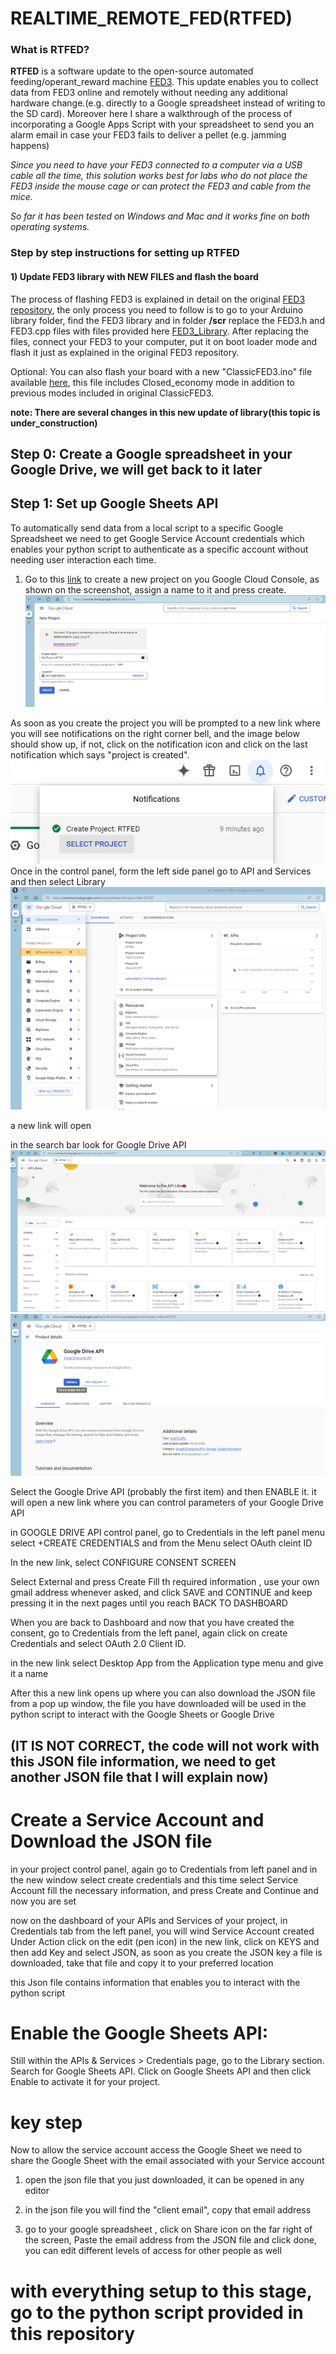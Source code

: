 # REALTIME_REMOTE_FED(RTFED)
### What is RTFED?
**RTFED** is a software update to the open-source automated feeding/operant_reward machine [FED3](https://github.com/KravitzLabDevices/FED3/wiki). This update enables you to collect data from FED3 online and remotely without needing any additional hardware change.(e.g. directly to a Google spreadsheet instead of writing to the SD card). Moreover here I share a walkthrough of the process of incorporating a Google Apps Script with your spreadsheet to send you an alarm email in case your FED3 fails to deliver a pellet (e.g. jamming happens)

*Since you need to have your FED3 connected to a computer via a USB cable all the time, this solution works best for labs who do not place the FED3 inside the mouse cage or can protect the FED3 and cable from the mice.*

*So far it has been tested on Windows and Mac and it works fine on both operating systems.*

### Step by step instructions for setting up RTFED
#### 1) Update FED3 library with NEW FILES and flash the board
The process of  flashing FED3 is explained in detail on the original [FED3 repository](https://github.com/KravitzLabDevices/FED3_library), the only process you need to follow is to go to your Arduino library folder, find the FED3 library and in folder **/scr** replace the FED3.h and FED3.cpp files with files provided here [FED3_Library](https://github.com/Htbibalan/FED_RT/tree/main/source/FED3_Library). 
After replacing the files,  connect your FED3 to your computer, put it on boot loader mode and flash it just as explained in the original FED3 repository. 

Optional: You can also flash your board with a new "ClassicFED3.ino" file available [here](https://github.com/Htbibalan/FED_RT/tree/main/source/FED3_Library/ClassicFED3), this file includes Closed_economy mode in addition to previous modes included in original ClassicFED3.

**note: There are several changes in this new update of library(this topic is under_construction)**

## Step 0: Create a Google spreadsheet in your Google Drive, we will get back to it later

## Step 1: Set up Google Sheets API
To automatically send data from a local script to a specific Google Spreadsheet we need to get Google Service Account credentials which enables your python script to authenticate as a specific account without needing user interaction each time.


1) Go to this [link](https://console.cloud.google.com/projectcreate) to create a new project on you Google Cloud Console, as shown on  the screenshot, assign a name to it and press create.
![create_project](https://github.com/Htbibalan/FED_RT/blob/main/source/Images/project_create_1.png)

As soon as you create the project you will be prompted to a new link where you will see notifications on the right corner bell, and the image below should show up, if not, click on the notification icon and click on the last notification which says "project is created".
![notification](https://github.com/Htbibalan/FED_RT/blob/main/source/Images/notification_3.png)
Once in the control panel, form the left side panel go to API and Services and then select Library 
![Control_panel](https://github.com/Htbibalan/FED_RT/blob/main/source/Images/project_create_2.png)

a new link will open

in the search bar look for Google Drive API
![API_SEARCH](https://github.com/Htbibalan/FED_RT/blob/main/source/Images/API_LIB_Search_5.png)
![API_ENABLE](https://github.com/Htbibalan/FED_RT/blob/main/source/Images/select_google_drive_API_ENABLE_6.png)

Select the Google Drive API (probably the first item) and then ENABLE it. it will open a new link where you can control parameters of your Google Drive API

in GOOGLE DRIVE API control panel, go to Credentials in the left panel menu
select +CREATE CREDENTIALS and from the Menu select OAuth cleint ID

In the new link, select CONFIGURE CONSENT SCREEN

Select External and press Create
Fill th required information , use your own gmail address whenever asked, and click SAVE and CONTINUE and keep pressing it in the next pages until you reach BACK TO DASHBOARD

When you are back to Dashboard and now that you have created the consent, go to Credentials from the left panel, again click on create Credentials and select  OAuth 2.0 Client ID.

in the new link select Desktop App from the Application type menu and give it a name

After this  a new link opens up where you can also download the JSON file from a pop up window, the file you have downloaded will be used in the python script to interact with the Google Sheets or Google Drive
## (IT IS NOT CORRECT, the code will not work with this JSON file information, we need to get another JSON file that I will explain now)

# Create a Service Account and Download the JSON file
in your project control panel, again go to Credentials from left panel and in the new window select create credentials and this time select Service Account
fill the necessary information, and press Create and Continue and now you are set

now on the dashboard of your APIs and Services of your project, in Credentials tab from the left panel, you will wind Service Account created
Under Action click on the edit (pen icon)
in the new link, click on KEYS and then add Key and select JSON, as soon as you create the JSON key a file is downloaded, take that file and copy it to your preferred location

this Json file contains information that enables you to interact with the python script

# Enable the Google Sheets API:

Still within the APIs & Services > Credentials page, go to the Library section.
Search for Google Sheets API.
Click on Google Sheets API and then click Enable to activate it for your project.

# key step
Now to allow the service account access the Google Sheet we need to share the Google Sheet with the email associated with your Service account

1) open  the json file that you just downloaded, it can be opened in any editor

2) in  the json file you will find the "client email", copy that email address
3) go to your google spreadsheet , click on Share icon on the far right of the screen, Paste the email address from the JSON file and click done, you can edit different levels of access for other people as well


# with everything setup to this stage, go to the python script provided in this repository



























